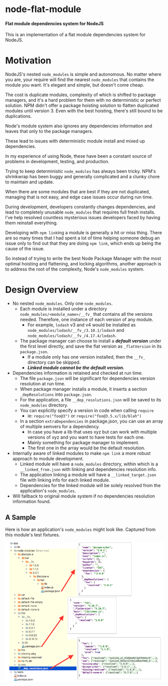 # node-flat-module

#### Flat module dependencies system for NodeJS

This is an implementation of a flat module dependencies system for NodeJS.

# Motivation

NodeJS's nested `node_modules` is simple and autonomous.  No matter where you
are, your require will find the nearest `node_modules` that contains the
module you want.  It's elegant and simple, but doesn't come cheap.  

The cost is duplicate modules, complexity of which is shifted to package 
managers, and it's a hard problem for them with no deterministic or perfect
solution.  NPM didn't offer a package hoisting solution to flatten duplicated
modules until version 3.  Even with the best hoisting, there's still bound to 
be duplications.

Node's module system also ignores any dependencies information and leaves that only to the 
package managers.

These lead to issues with deterministic module install and mixed up dependencies.

In my experience of using Node, these have been a constant source of problems in
development, testing, and production.

Trying to keep deterministic `node_modules` has always been tricky.  NPM's shrinkwrap
has been buggy and generally complicated and a clunky chore to maintain and update.

When there are some modules that are best if they are not duplicated, managing that
is not easy, and edge case issues occur during run time. 

During development, developers constantly changes dependencies, and lead to
completely unusable `node_modules` that requires full fresh installs.  I've help 
resolved countless mysterious issues developers faced by having them reinstall
everything.

Developing with `npm link`ing a module is generally a hit or miss thing.  There are so many
times that I had spent a lot of time helping someone debug an issue only to find out that
they are doing `npm link`, which ends up being the cause of the issue.

So instead of trying to write the best Node Package Manager with the most optimal hoisting
and flattening, and locking algorithms, another approach is to address the root of the complexity,
Node's `node_modules` system.

# Design Overview

-   No nested `node_modules`.  Only one `node_modules`.
    -   Each module is installed under a directory `node_modules/<module_name>/__fv_` that contains all the versions needed.  Therefore, one instance of each version of any module.
        -   For example, `lodash` v3 and v4 would be installed as `node_modules/lodash/__fv_/3.10.1/lodash` and `node_modules/lodash/__fv_/4.17.4/lodash`. 
    -   The package manager can choose to install a **_default version_** under the first level directly, and save the flat version as `_flatVersion` in its `package.json`.
        -   If a module only has one version installed, then the `__fv_` directory can be skipped.
        -   **_Linked module cannot be the default version._**
-   Dependencies information is retained and checked at run time.
    -   The file `package.json` will be significant for dependencies version resolution at run time.
    -   When package manager installs a module, it inserts a section `_depResolutions` into `package.json`.
    -   For the application, a file `__dep_resolutions.json` will be saved to its `node_modules` directory.
    -   You can explicitly specify a version in code when calling `require`
        -   ie: `require("foo@3")` or `require("foo@3.5.x/lib/blah")`
    -   In a section `extraDependencies` in package.json, you can use an array of multiple semvers for a dependency.
        -   In case you have a lib that uses xyz but can work with multiple versions of xyz and you want to have tests for each one.
        -   Mainly something for package manager to implement.
        -   The first one in the array would be the default resolution.
-   Internally aware of linked modules to make `npm link` a more robust approach to module development.
    -   Linked module will have a `node_modules` directory, within which is a `__linked_from.json` with linking and dependencies resolution info.
    -   The application linking a module will have a `__linked_target.json` file with linking info for each linked module.
    -   Dependencies for the linked module will be solely resolved from the application's `node_modules`.
-   Will fallback to original module system if no dependencies resolution information found.

## A Sample

Here is how an application's `node_modules` might look like.  Captured from this module's test fixtures.

![sample](docs/sample_nm.png)
